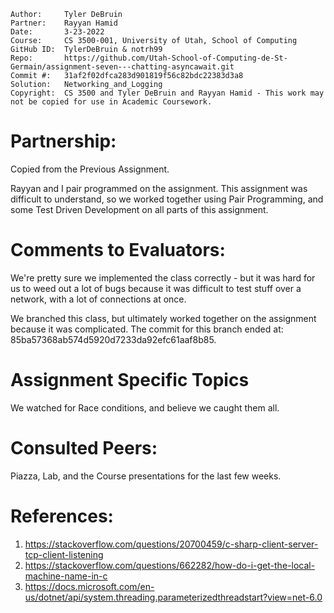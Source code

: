 ```
Author:     Tyler DeBruin
Partner:    Rayyan Hamid
Date:       3-23-2022
Course:     CS 3500-001, University of Utah, School of Computing
GitHub ID:  TylerDeBruin & notrh99
Repo:       https://github.com/Utah-School-of-Computing-de-St-Germain/assignment-seven---chatting-asyncawait.git
Commit #:   31af2f02dfca283d901819f56c82bdc22383d3a8
Solution:   Networking_and_Logging
Copyright:  CS 3500 and Tyler DeBruin and Rayyan Hamid - This work may not be copied for use in Academic Coursework.
```
# Partnership:

Copied from the Previous Assignment.

Rayyan and I pair programmed on the assignment. This assignment was difficult to understand, so we worked together using Pair Programming, and some Test Driven Development on all parts of this assignment.

# Comments to Evaluators:
We're pretty sure we implemented the class correctly - but it was hard for us to weed out a lot of bugs because it was difficult to test stuff over a network, with a lot of connections at once.

We branched this class, but ultimately worked together on the assignment because it was complicated. The commit for this branch ended at: 85ba57368ab574d5920d7233da92efc61aaf8b85.


# Assignment Specific Topics
We watched for Race conditions, and believe we caught them all.

# Consulted Peers:
Piazza, Lab, and the Course presentations for the last few weeks.

# References:
1. https://stackoverflow.com/questions/20700459/c-sharp-client-server-tcp-client-listening
2. https://stackoverflow.com/questions/662282/how-do-i-get-the-local-machine-name-in-c
3. https://docs.microsoft.com/en-us/dotnet/api/system.threading.parameterizedthreadstart?view=net-6.0